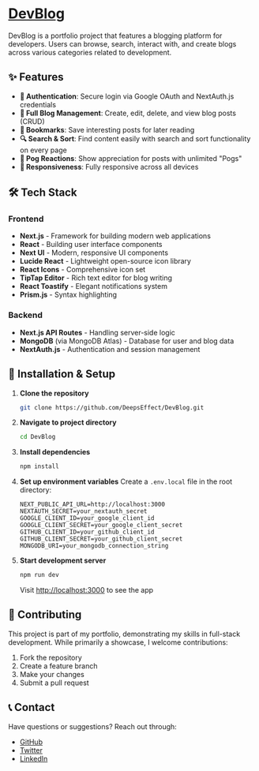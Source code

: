 # [DevBlog](https://dev-blog-chi.vercel.app/)

DevBlog is a portfolio project that features a blogging platform for developers. Users can browse, search, interact with, and create blogs across various categories related to development.

## ✨ Features

- **🔐 Authentication**: Secure login via Google OAuth and NextAuth.js credentials
- **📝 Full Blog Management**: Create, edit, delete, and view blog posts (CRUD)
- **🔖 Bookmarks**: Save interesting posts for later reading
- **🔍 Search & Sort**: Find content easily with search and sort functionality on every page
- **👏 Pog Reactions**: Show appreciation for posts with unlimited "Pogs"
- **📱 Responsiveness**: Fully responsive across all devices

## 🛠️ Tech Stack

### Frontend

- **Next.js** - Framework for building modern web applications
- **React** - Building user interface components
- **Next UI** - Modern, responsive UI components
- **Lucide React** - Lightweight open-source icon library
- **React Icons** - Comprehensive icon set
- **TipTap Editor** - Rich text editor for blog writing 
- **React Toastify** - Elegant notifications system
- **Prism.js** - Syntax highlighting 

### Backend

- **Next.js API Routes** - Handling server-side logic
- **MongoDB** (via MongoDB Atlas) - Database for user and blog data
- **NextAuth.js** - Authentication and session management

## 🚀 Installation & Setup

1. **Clone the repository**

   ```bash
   git clone https://github.com/DeepsEffect/DevBlog.git
   ```

2. **Navigate to project directory**

   ```bash
   cd DevBlog
   ```

3. **Install dependencies**

   ```bash
   npm install
   ```

4. **Set up environment variables**
   Create a `.env.local` file in the root directory:

   ```
   NEXT_PUBLIC_API_URL=http://localhost:3000
   NEXTAUTH_SECRET=your_nextauth_secret
   GOOGLE_CLIENT_ID=your_google_client_id
   GOOGLE_CLIENT_SECRET=your_google_client_secret
   GITHUB_CLIENT_ID=your_github_client_id
   GITHUB_CLIENT_SECRET=your_github_client_secret
   MONGODB_URI=your_mongodb_connection_string
   ```

5. **Start development server**
   ```bash
   npm run dev
   ```
   Visit [http://localhost:3000](http://localhost:3000) to see the app

## 🤝 Contributing

This project is part of my portfolio, demonstrating my skills in full-stack development. While primarily a showcase, I welcome contributions:

1. Fork the repository
2. Create a feature branch
3. Make your changes
4. Submit a pull request

## 📞 Contact

Have questions or suggestions? Reach out through:

- [GitHub](https://github.com/DeepsEffect)
- [Twitter](https://x.com/JalalAhmed7845)
- [LinkedIn](https://www.linkedin.com/in/jalal-ahmed-dev)
